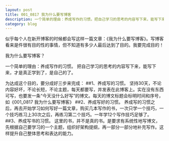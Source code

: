 ```yaml
---
layout: post
title: 001_0817 我为什么要写博客
description: 一个简单的理由：养成写作的习惯。把自己学习的思考的内容写下来，能写下来，才是真正学到了，是自己的了。
category: blog
---
```


似乎每个人在新开博客的时候都会写这样一篇文章：《我为什么要写博客》。写博客看来是件很有目的性的事情，但不知道有多少人最后达到了目的。我要完成目的！

我为什么要写博客？

一个简单的理由：养成写作的习惯。
把自己学习的思考的内容写下来，能写下来，才是真正学到了，是自己的了。

为达成这个目的，要分成好三步来完成：
##1、养成写的习惯。
坚持30天，不论内容好坏，不论长短，不论主题，每天都要写，并发表在此博客上。实在没有东西可写，也要发一条“今天没什么好写”的博文。每天的博文标题会标明时间和序号，如《001\_0817  我为什么要写博客》
##2、养成写好的习惯。
养成写的习惯之后，再去开始学习如何写好一篇文章，购买几本写作的书，一次只学一个技巧，一个技巧练习上30次之后，再练习第二个技巧。一年学12个写作技巧足够了。
##3、养成写书的习惯。
这里的书，并不是真的书。是要求有系统性地写博文，先根据自己要学习的一个主题，组织好架构提纲，再一部分一部分地补充写作。这样提升自己整体思考和表达的能力。